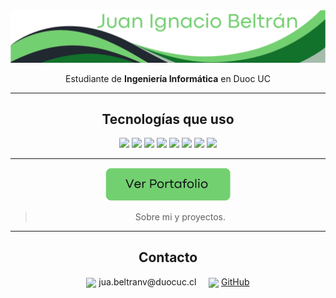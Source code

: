 <div align="center">

<div align="center">
  <img src="assets/name.png" alt="Juan Ignacio Beltrán" width="1000" />
</div>


Estudiante de **Ingeniería Informática** en Duoc UC  

---

## Tecnologías que uso 

<p align="center">
  <img src="https://img.shields.io/badge/HTML5-E34F26?style=for-the-badge&logo=html5&logoColor=white"/>
  <img src="https://img.shields.io/badge/CSS3-1572B6?style=for-the-badge&logo=css3&logoColor=white"/>
  <img src="https://img.shields.io/badge/JavaScript-F7DF1E?style=for-the-badge&logo=javascript&logoColor=black"/>
  <img src="https://img.shields.io/badge/Python-3776AB?style=for-the-badge&logo=python&logoColor=white"/>
  <img src="https://img.shields.io/badge/Java-ED8B00?style=for-the-badge&logo=openjdk&logoColor=white"/>
  <img src="https://img.shields.io/badge/Spring_Boot-6DB33F?style=for-the-badge&logo=springboot&logoColor=white"/>
  <img src="https://img.shields.io/badge/Oracle_SQL-F80000?style=for-the-badge&logo=oracle&logoColor=white"/>
  <img src="https://img.shields.io/badge/GitHub-181717?style=for-the-badge&logo=github&logoColor=white"/>
</p>

---

<a href="https://juanbeltranv.github.io/perfil-github/" target="_blank" rel="noopener noreferrer">
  <img src="assets/btn-portafolio.png" alt="Ver mi portafolio" width="200" />
</a>

> Sobre mi y proyectos.
---

## Contacto

<p align="center">
  <img src="https://icones.pro/wp-content/uploads/2021/05/icones-de-messagerie-vert.png" width="18" style="vertical-align:middle;"/> 
  jua.beltranv@duocuc.cl  
  &nbsp;&nbsp;&nbsp;
  <img src="https://images.icon-icons.com/3685/PNG/512/github_logo_icon_229278.png" width="18" style="vertical-align:middle;"/>
  <a href="https://github.com/JuanBeltranV">GitHub</a>
</p>

</div>
